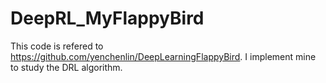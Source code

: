 # DeepRL_MyFlappyBird

This code is refered to https://github.com/yenchenlin/DeepLearningFlappyBird. I implement mine to study the DRL algorithm. 
